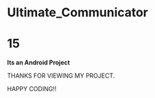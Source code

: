 # Ultimate_Communicator
# 15

**Its an Android Project**

THANKS FOR VIEWING MY PROJECT.

HAPPY CODING!!
